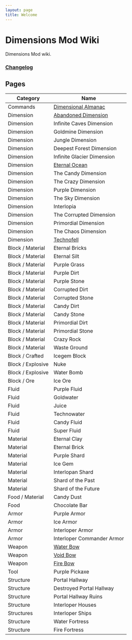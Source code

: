 ```yaml
---
layout: page
title: Welcome
---
```


# Dimensions Mod Wiki

Dimensions Mod wiki.

### [Changelog](changelog)

## Pages

| Category          | Name                                              |
| ----------------- | ------------------------------------------------- |
| Commands          | [Dimensional Almanac](command/dimensionalalmanac) |
| Dimension         | [Abandoned Dimension](dimension/abandoned-d)      |
| Dimension         | Infinite Caves Dimension                          |
| Dimension         | Goldmine Dimension                                |
| Dimension         | Jungle Dimension                                  |
| Dimension         | Deepest Forest Dimension                          |
| Dimension         | Infinite Glacier Dimension                        |
| Dimension         | [Eternal Ocean](dimension/eternalocean) |
| Dimension         | The Candy Dimension                               |
| Dimension         | The Crazy Dimension                               |
| Dimension         | Purple Dimension                                  |
| Dimension         | The Sky Dimension                                 |
| Dimension         | Interlopia                                        |
| Dimension         | The Corrupted Dimension                           |
| Dimension         | Primordial Dimension                              |
| Dimension         | The Chaos Dimension                               |
| Dimension         | [Technofell](dimension/technofell)                |
| Block / Material  | Eternal Bricks                                    |
| Block / Material  | Eternal Silt                                      |
| Block / Material  | Purple Grass                                      |
| Block / Material  | Purple Dirt                                       |
| Block / Material  | Purple Stone                                      |
| Block / Material  | Corrupted Dirt                                    |
| Block / Material  | Corrupted Stone                                   |
| Block / Material  | Candy Dirt                                        |
| Block / Material  | Candy Stone                                       |
| Block / Material  | Primordial Dirt                                   |
| Block / Material  | Primordial Stone                                  |
| Block / Material  | Crazy Rock                                        |
| Block / Material  | Waste Ground                                      |
| Block / Crafted   | Icegem Block                                      |
| Block / Explosive | Nuke                                              |
| Block / Explosive | Water Bomb                                        |
| Block / Ore       | Ice Ore                                           |
| Fluid             | Purple Fluid                                      |
| Fluid             | Goldwater                                         |
| Fluid             | Juice                                             |
| Fluid             | Technowater                                       |
| Fluid             | Candy Fluid                                       |
| Fluid             | Super Fluid                                       |
| Material          | Eternal Clay                                      |
| Material          | Eternal Brick                                     |
| Material          | Purple Shard                                      |
| Material          | Ice Gem                                           |
| Material          | Interlopan Shard                                  |
| Material          | Shard of the Past                                 |
| Material          | Shard of the Future                               |
| Food / Material   | Candy Dust                                        |
| Food              | Chocolate Bar                                     |
| Armor             | Purple Armor                                      |
| Armor             | Ice Armor                                         |
| Armor             | Interloper Armor                                  |
| Armor             | Interloper Commander Armor                        |
| Weapon            | [Water Bow](weapon/waterbow)                                         |
| Weapon            | [Void Bow](weapon/voidbow)                                          |
| Weapon            | [Fire Bow](weapon/firebow)                         |
| Tool              | Purple Pickaxe                                    |
| Structure         | Portal Hallway                                    |
| Structure         | Destroyed Portal Hallway                          |
| Structure         | Portal Hallway Ruins                              |
| Structure         | Interloper Houses                                 |
| Structures        | Interloper Ships                                  |
| Structure         | Water Fortress                                    |
| Structure         | Fire Fortress                                     |
